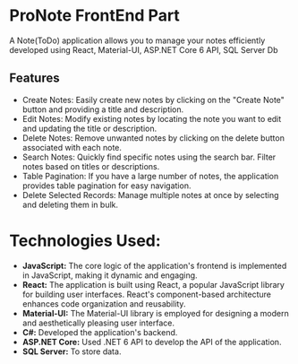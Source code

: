 # ProNote FrontEnd Part

A Note(ToDo) application allows you to manage your notes efficiently developed using React, Material-UI, ASP.NET Core 6 API, SQL Server Db


## Features

- Create Notes: Easily create new notes by clicking on the "Create Note" button and providing a title and description.
- Edit Notes: Modify existing notes by locating the note you want to edit and updating the title or description.
- Delete Notes: Remove unwanted notes by clicking on the delete button associated with each note.
- Search Notes: Quickly find specific notes using the search bar. Filter notes based on titles or descriptions.
- Table Pagination: If you have a large number of notes, the application provides table pagination for easy navigation.
- Delete Selected Records: Manage multiple notes at once by selecting and deleting them in bulk.

# Technologies Used:
- **JavaScript:** The core logic of the application's frontend is implemented in JavaScript, making it dynamic and engaging.
- **React:** The application is built using React, a popular JavaScript library for building user interfaces. React's component-based architecture enhances code organization and reusability.
- **Material-UI:** The Material-UI library is employed for designing a modern and aesthetically pleasing user interface.
- **C#:** Developed the application's backend.
- **ASP.NET Core:** Used .NET 6 API to develop the API of the application.
- **SQL Server:** To store data.
